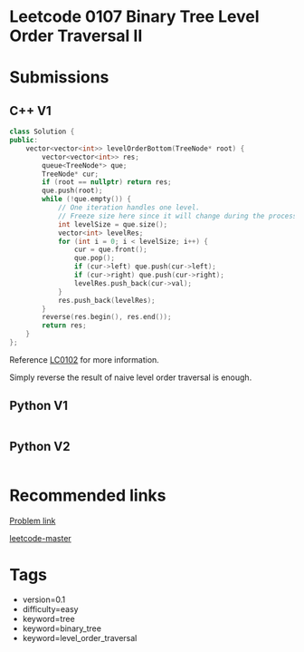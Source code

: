 # Leetcode 0107 Binary Tree Level Order Traversal II

# Submissions

## C++ V1

```C++
class Solution {
public:
    vector<vector<int>> levelOrderBottom(TreeNode* root) {
        vector<vector<int>> res;
        queue<TreeNode*> que;
        TreeNode* cur;
        if (root == nullptr) return res;
        que.push(root);
        while (!que.empty()) {
            // One iteration handles one level.
            // Freeze size here since it will change during the process
            int levelSize = que.size();
            vector<int> levelRes;
            for (int i = 0; i < levelSize; i++) {
                cur = que.front();
                que.pop();
                if (cur->left) que.push(cur->left);
                if (cur->right) que.push(cur->right);
                levelRes.push_back(cur->val);
            }
            res.push_back(levelRes);
        }
        reverse(res.begin(), res.end());
        return res;
    }
};
```

Reference [LC0102](./LC0102.md) for more information.

Simply reverse the result of naive level order traversal is enough.


## Python V1

```python
```



## Python V2

```python

```





# Recommended links

[Problem link](https://leetcode.com/problems/binary-tree-level-order-traversal-ii/description/)

[leetcode-master](https://github.com/youngyangyang04/leetcode-master/blob/master/problems/0102.%E4%BA%8C%E5%8F%89%E6%A0%91%E7%9A%84%E5%B1%82%E5%BA%8F%E9%81%8D%E5%8E%86.md)



# Tags

- version=0.1
- difficulty=easy
- keyword=tree
- keyword=binary_tree
- keyword=level_order_traversal